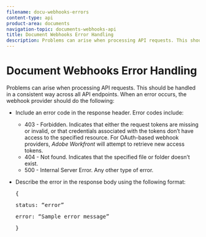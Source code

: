```yaml
---
filename: docu-webhooks-errors
content-type: api
product-area: documents
navigation-topic: documents-webhooks-api
title: Document Webhooks Error Handling
description: Problems can arise when processing API requests. This should be handled in a consistent way across all API endpoints. When an error occurs, the webhook provider should do the following:
---
```


# Document Webhooks Error Handling

Problems can arise when processing API requests. This should be handled in a consistent way across all API endpoints. When an error occurs, the webhook provider should do the following:

* Include an error code in the response header. Error codes include:

  * 403 - Forbidden. Indicates that either the request tokens are missing or invalid, or that credentials associated with the tokens don’t have access to the specified resource. For OAuth-based webhook providers, *Adobe Workfront* will attempt to retrieve new access tokens.
  * 404 - Not found. Indicates that the specified file or folder doesn’t exist.
  * 500 - Internal Server Error. Any other type of error.

* Describe the error in the response body using the following format:  
  <pre>{</pre><pre>status: “error”</pre><pre>error: “Sample error message”</pre><pre>}</pre>

